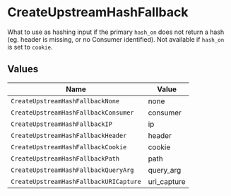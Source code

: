 # CreateUpstreamHashFallback

What to use as hashing input if the primary `hash_on` does not return a hash (eg. header is missing, or no Consumer identified). Not available if `hash_on` is set to `cookie`.


## Values

| Name                                   | Value                                  |
| -------------------------------------- | -------------------------------------- |
| `CreateUpstreamHashFallbackNone`       | none                                   |
| `CreateUpstreamHashFallbackConsumer`   | consumer                               |
| `CreateUpstreamHashFallbackIP`         | ip                                     |
| `CreateUpstreamHashFallbackHeader`     | header                                 |
| `CreateUpstreamHashFallbackCookie`     | cookie                                 |
| `CreateUpstreamHashFallbackPath`       | path                                   |
| `CreateUpstreamHashFallbackQueryArg`   | query_arg                              |
| `CreateUpstreamHashFallbackURICapture` | uri_capture                            |